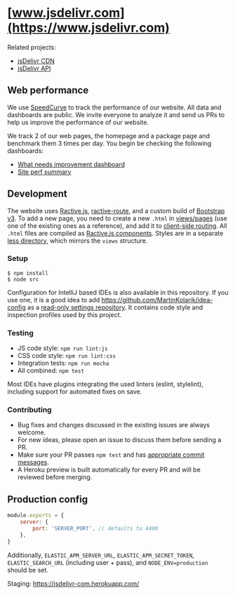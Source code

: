 # [www.jsdelivr.com](https://www.jsdelivr.com)

Related projects:
 - [jsDelivr CDN](https://github.com/jsdelivr/jsdelivr)
 - [jsDelivr API](https://github.com/jsdelivr/data.jsdelivr.com)

## Web performance

We use [SpeedCurve](https://www.speedcurve.com/) to track the performance of our website. All data and dashboards are public. 
We invite everyone to analyze it and send us PRs to help us improve the performance of our website.

We track 2 of our web pages, the homepage and a package page and benchmark them 3 times per day. You begin be checking the following dashboards:
- [What needs improvement dashboard](https://app.speedcurve.com/jsdelivr/improve/?cs=md&r=us-west-1&s=731471&share=l70t06wl9d84acvkggm99yopzfdxg3)
- [Site perf summary](https://app.speedcurve.com/jsdelivr/site/?b=chrome&cs=md&d=30&dc=2&de=1&ds=1&r=us-west-1&s=731471&u=3867360)


## Development

The website uses [Ractive.js](https://ractive.js.org/), [ractive-route](https://github.com/MartinKolarik/ractive-route), and a custom build of [Bootstrap v3](https://getbootstrap.com/). To add a new page, you need to create a new `.html` in [views/pages](https://github.com/jsdelivr/www.jsdelivr.com/tree/master/src/views/pages) (use one of the existing ones as a reference), and add it to [client-side routing](https://github.com/jsdelivr/www.jsdelivr.com/blob/master/src/public/js/app.js). All `.html` files are compiled as [Ractive.js components](https://ractive.js.org/api/#component-files). Styles are in a separate [less directory](https://github.com/jsdelivr/www.jsdelivr.com/tree/master/src/public/less), which mirrors the `views` structure.

### Setup

```
$ npm install
$ node src
```

Configuration for IntelliJ based IDEs is also available in this repository. If you use one, it is a good idea to add https://github.com/MartinKolarik/idea-config as a [read-only settings repository](https://www.jetbrains.com/help/idea/sharing-your-ide-settings.html#share-more-settings-through-read-only-repo). It contains code style and inspection profiles used by this project.

### Testing

 - JS code style: `npm run lint:js`
 - CSS code style: `npm run lint:css`
 - Integration tests: `npm run mocha`
 - All combined: `npm test`
 
 Most IDEs have plugins integrating the used linters (eslint, stylelint), including support for automated fixes on save.

### Contributing

 - Bug fixes and changes discussed in the existing issues are always welcome.
 - For new ideas, please open an issue to discuss them before sending a PR.
 - Make sure your PR passes `npm test` and has [appropriate commit messages](https://github.com/jsdelivr/www.jsdelivr.com/commits/master).
 - A Heroku preview is built automatically for every PR and will be reviewed before merging.

## Production config

```js
module.exports = {
    server: {
        port: 'SERVER_PORT', // defaults to 4400
    },
}
```

Additionally, `ELASTIC_APM_SERVER_URL`, `ELASTIC_APM_SECRET_TOKEN`, `ELASTIC_SEARCH_URL` (including user + pass), and `NODE_ENV=production` should be set.

Staging: https://jsdelivr-com.herokuapp.com/
